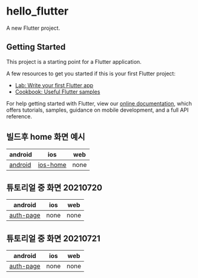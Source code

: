 # hello_flutter

A new Flutter project.

## Getting Started

This project is a starting point for a Flutter application.

A few resources to get you started if this is your first Flutter project:

- [Lab: Write your first Flutter app](https://flutter.dev/docs/get-started/codelab)
- [Cookbook: Useful Flutter samples](https://flutter.dev/docs/cookbook)

For help getting started with Flutter, view our
[online documentation](https://flutter.dev/docs), which offers tutorials,
samples, guidance on mobile development, and a full API reference.

## 빌드후 home 화면 예시
| android | ios | web |
|-------|-------|-------|
|[android](docs/images/android-home.png)|[ios-home](docs/images/ios-home.png)|none|

## 튜토리얼 중 화면 20210720
| android | ios | web |
|-------|-------|-------|
|[auth-page](docs/images/auth-page-20210720.png)|none|none|

## 튜토리얼 중 화면 20210721
| android | ios | web |
|-------|-------|-------|
|[auth-page](docs/images/auth-page-20210721.png)|none|none|

